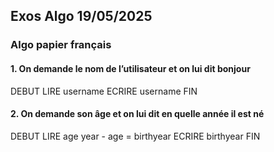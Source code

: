 ## Exos Algo 19/05/2025

### Algo papier français

#### 1. On demande le nom de l’utilisateur et on lui dit bonjour

DEBUT
LIRE username
ECRIRE username
FIN

#### 2. On demande son âge et on lui dit en quelle année il est né

DEBUT
LIRE age
year - age = birthyear
ECRIRE birthyear
FIN
